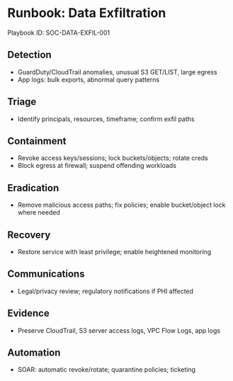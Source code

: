 # Runbook: Data Exfiltration

Playbook ID: SOC-DATA-EXFIL-001

## Detection
- GuardDuty/CloudTrail anomalies, unusual S3 GET/LIST, large egress
- App logs: bulk exports, abnormal query patterns

## Triage
- Identify principals, resources, timeframe; confirm exfil paths

## Containment
- Revoke access keys/sessions; lock buckets/objects; rotate creds
- Block egress at firewall; suspend offending workloads

## Eradication
- Remove malicious access paths; fix policies; enable bucket/object lock where needed

## Recovery
- Restore service with least privilege; enable heightened monitoring

## Communications
- Legal/privacy review; regulatory notifications if PHI affected

## Evidence
- Preserve CloudTrail, S3 server access logs, VPC Flow Logs, app logs

## Automation
- SOAR: automatic revoke/rotate; quarantine policies; ticketing
